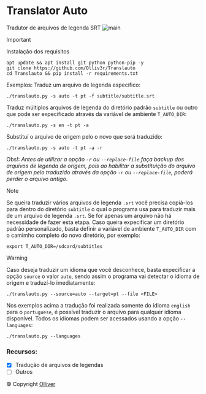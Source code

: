 # Translator Auto
Tradutor de arquivos de legenda SRT
![main](https://github.com/Olliv3r/Translauto/blob/main/media/translauto.gif)

> [!IMPORTANT]
> Instalação dos requisitos
```
apt update && apt install git python python-pip -y
git clone https://github.com/Olliv3r/Translauto
cd Translauto && pip install -r requirements.txt
```

Exemplos:
Traduz um arquivo de legenda específico:
```
./translauto.py -s auto -t pt -f subtitle/subtitle.srt
```
Traduz múltiplos arquivos de legenda do diretório padrão `subtitle` ou outro que pode ser expecificado através da variável de ambiente `T_AUTO_DIR`:
```
./translauto.py -s en -t pt -a
```
Substituí o arquivo de origem pelo o novo que será traduzido:
```
./translauto.py -s auto -t pt -a -r
```
Obs!: *Antes de utilizar a opção `-r` ou `--replace-file` faça backup dos arquivos de legenda de origem, pois ao habilitar a substituição do arquivo de origem pelo traduzido através da opção `-r` ou `--replace-file`, poderá perder o arquivo antigo*.

> [!NOTE]
> Se queira traduzir vários arquivos de legenda `.srt` você precisa copiá-los para dentro do diretório `subtitle` o qual o programa usa para traduzir mais de um arquivo de legenda `.srt`. Se for apenas um arquivo não há necessidade de fazer esta etapa.
> Caso queira expecificar um diretório padrão personalizado, basta definir a variável de ambiente `T_AUTO_DIR` com o camimho completo do novo diretório, por exemplo:

```
export T_AUTO_DIR=/sdcard/subtitles
```

> [!WARNING]
> Caso deseja traduzir um idioma que você desconhece, basta expecificar a opção `source` o valor `auto`, sendo assim o programa vai detectar o idioma de origem e traduzí-lo imediatamente:
```
./translauto.py --source=auto --target=pt --file <FILE>
```

Nos exemplos acima a tradução foi realizada somente do idioma `english` para o `portuguese`, é possível traduzir o arquivo para qualquer idioma disponível. Todos os idiomas podem ser acessados usando a opção `--languages`:
```
./translauto.py --languages
```

### Recursos:

- [x] Tradução de arquivos de legendas
- [ ] Outros

© Copyright [Olliver](https://github.com/Olliv3r)
